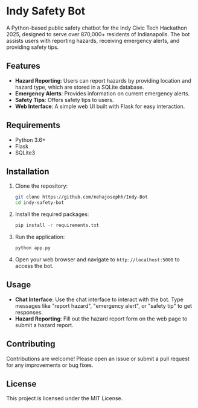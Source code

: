 # Indy Safety Bot

A Python-based public safety chatbot for the Indy Civic Tech Hackathon 2025, designed to serve over 870,000+ residents of Indianapolis. The bot assists users with reporting hazards, receiving emergency alerts, and providing safety tips.

## Features

- **Hazard Reporting**: Users can report hazards by providing location and hazard type, which are stored in a SQLite database.
- **Emergency Alerts**: Provides information on current emergency alerts.
- **Safety Tips**: Offers safety tips to users.
- **Web Interface**: A simple web UI built with Flask for easy interaction.

## Requirements

- Python 3.6+
- Flask
- SQLite3

## Installation

1. Clone the repository:
   ```bash
   git clone https://github.com/nehajosephh/Indy-Bot
   cd indy-safety-bot
   ```

2. Install the required packages:
   ```bash
   pip install -r requirements.txt
   ```

3. Run the application:
   ```bash
   python app.py
   ```

4. Open your web browser and navigate to `http://localhost:5000` to access the bot.

## Usage

- **Chat Interface**: Use the chat interface to interact with the bot. Type messages like "report hazard", "emergency alert", or "safety tip" to get responses.
- **Hazard Reporting**: Fill out the hazard report form on the web page to submit a hazard report.

## Contributing

Contributions are welcome! Please open an issue or submit a pull request for any improvements or bug fixes.

## License

This project is licensed under the MIT License. 
